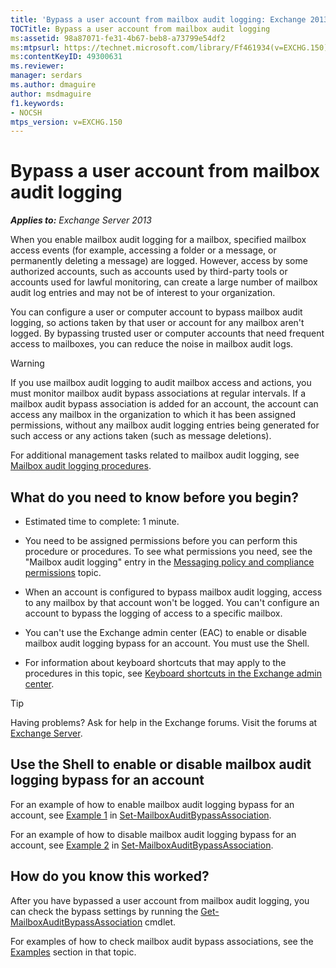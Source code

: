 ```yaml
---
title: 'Bypass a user account from mailbox audit logging: Exchange 2013 Help'
TOCTitle: Bypass a user account from mailbox audit logging
ms:assetid: 98a87071-fe31-4b67-beb8-a73799e54df2
ms:mtpsurl: https://technet.microsoft.com/library/Ff461934(v=EXCHG.150)
ms:contentKeyID: 49300631
ms.reviewer: 
manager: serdars
ms.author: dmaguire
author: msdmaguire
f1.keywords:
- NOCSH
mtps_version: v=EXCHG.150
---
```


# Bypass a user account from mailbox audit logging

_**Applies to:** Exchange Server 2013_

When you enable mailbox audit logging for a mailbox, specified mailbox access events (for example, accessing a folder or a message, or permanently deleting a message) are logged. However, access by some authorized accounts, such as accounts used by third-party tools or accounts used for lawful monitoring, can create a large number of mailbox audit log entries and may not be of interest to your organization.

You can configure a user or computer account to bypass mailbox audit logging, so actions taken by that user or account for any mailbox aren't logged. By bypassing trusted user or computer accounts that need frequent access to mailboxes, you can reduce the noise in mailbox audit logs.

> [!WARNING]
> If you use mailbox audit logging to audit mailbox access and actions, you must monitor mailbox audit bypass associations at regular intervals. If a mailbox audit bypass association is added for an account, the account can access any mailbox in the organization to which it has been assigned permissions, without any mailbox audit logging entries being generated for such access or any actions taken (such as message deletions).

For additional management tasks related to mailbox audit logging, see [Mailbox audit logging procedures](mailbox-audit-logging-procedures-exchange-2013-help.md).

## What do you need to know before you begin?

- Estimated time to complete: 1 minute.

- You need to be assigned permissions before you can perform this procedure or procedures. To see what permissions you need, see the "Mailbox audit logging" entry in the [Messaging policy and compliance permissions](messaging-policy-and-compliance-permissions-exchange-2013-help.md) topic.

- When an account is configured to bypass mailbox audit logging, access to any mailbox by that account won't be logged. You can't configure an account to bypass the logging of access to a specific mailbox.

- You can't use the Exchange admin center (EAC) to enable or disable mailbox audit logging bypass for an account. You must use the Shell.

- For information about keyboard shortcuts that may apply to the procedures in this topic, see [Keyboard shortcuts in the Exchange admin center](keyboard-shortcuts-in-the-exchange-admin-center-2013-help.md).

> [!TIP]
> Having problems? Ask for help in the Exchange forums. Visit the forums at [Exchange Server](https://social.technet.microsoft.com/forums/office/home?category=exchangeserver).

## Use the Shell to enable or disable mailbox audit logging bypass for an account

For an example of how to enable mailbox audit logging bypass for an account, see [Example 1](https://docs.microsoft.com/powershell/module/exchange/Set-MailboxAuditBypassAssociation#examples) in [Set-MailboxAuditBypassAssociation](https://docs.microsoft.com/powershell/module/exchange/Set-MailboxAuditBypassAssociation).

For an example of how to disable mailbox audit logging bypass for an account, see [Example 2](https://docs.microsoft.com/powershell/module/exchange/Set-MailboxAuditBypassAssociation#examples) in [Set-MailboxAuditBypassAssociation](https://docs.microsoft.com/powershell/module/exchange/Set-MailboxAuditBypassAssociation).

## How do you know this worked?

After you have bypassed a user account from mailbox audit logging, you can check the bypass settings by running the [Get-MailboxAuditBypassAssociation](https://docs.microsoft.com/powershell/module/exchange/Get-MailboxAuditBypassAssociation) cmdlet.

For examples of how to check mailbox audit bypass associations, see the [Examples](https://docs.microsoft.com/powershell/module/exchange/Get-MailboxAuditBypassAssociation#examples) section in that topic.